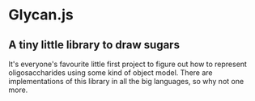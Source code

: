 # Glycan.js

## A tiny little library to draw sugars

It's everyone's favourite little first project to figure out how to
represent oligosaccharides using some kind of object model. There are
implementations of this library in all the big languages, so why not
one more.